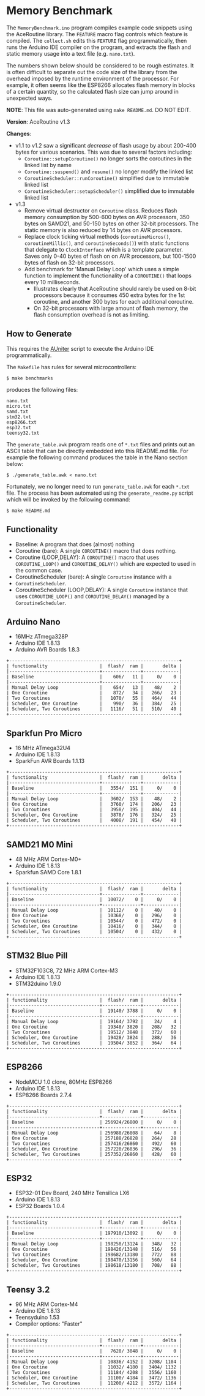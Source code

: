 # Memory Benchmark

The `MemoryBenchmark.ino` program compiles example code snippets using the
AceRoutine library. The `FEATURE` macro flag controls which feature is compiled.
The `collect.sh` edits this `FEATURE` flag programmatically, then runs the
Arduino IDE compiler on the program, and extracts the flash and static memory
usage into a text file (e.g. `nano.txt`).

The numbers shown below should be considered to be rough estimates. It is often
difficult to separate out the code size of the library from the overhead imposed
by the runtime environment of the processor. For example, it often seems like
the ESP8266 allocates flash memory in blocks of a certain quantity, so the
calculated flash size can jump around in unexpected ways.

**NOTE**: This file was auto-generated using `make README.md`. DO NOT EDIT.

**Version**: AceRoutine v1.3

**Changes**:

* v1.1 to v1.2 saw a significant *decrease* of flash usage by about 200-400
  bytes for various scenarios. This was due to several factors including:
    * `Coroutine::setupCoroutine()` no longer sorts the coroutines in the linked
      list by name
    * `Coroutine::suspend()` and `resume()` no longer modify the linked list
    * `CoroutineScheduler::runCoroutine()` simplified due to immutable
      linked list
    * `CoroutineScheduler::setupScheduler()` simplified due to immutable linked
      list
* v1.3
    * Remove virtual destructor on `Coroutine` class. Reduces flash memory
      consumption by 500-600 bytes on AVR processors, 350 bytes on SAMD21, and
      50-150 bytes on other 32-bit processors. The static memory is also reduced
      by 14 bytes on AVR processors.
    * Replace clock ticking virtual methods (`coroutineMicros()`,
      `coroutineMillis()`, and `coroutineSeconds()`) with static functions that
      delegate to `ClockInterface` which is a template parameter. Saves only
      0-40 bytes of flash on on AVR processors, but 100-1500 bytes of flash on
      32-bit processors.
    * Add benchmark for 'Manual Delay Loop' which uses a simple function
      to implement the functionality of a `COROUTINE()` that loops every 10
      milliseconds.
        * Illustrates clearly that AceRoutine should rarely be used on 8-bit
          processors because it consumes 450 extra bytes for the 1st coroutine,
          and another 300 bytes for each additional coroutine.
        * On 32-bit processors with large amount of flash memory, the flash
          consumption overhead is not as limiting.

## How to Generate

This requires the [AUniter](https://github.com/bxparks/AUniter) script
to execute the Arduino IDE programmatically.

The `Makefile` has rules for several microcontrollers:

```
$ make benchmarks
```
produces the following files:

```
nano.txt
micro.txt
samd.txt
stm32.txt
esp8266.txt
esp32.txt
teensy32.txt
```

The `generate_table.awk` program reads one of `*.txt` files and prints out an
ASCII table that can be directly embedded into this README.md file. For example
the following command produces the table in the Nano section below:

```
$ ./generate_table.awk < nano.txt
```

Fortunately, we no longer need to run `generate_table.awk` for each `*.txt`
file. The process has been automated using the `generate_readme.py` script which
will be invoked by the following command:
```
$ make README.md
```

## Functionality

* Baseline: A program that does (almost) nothing
* Coroutine (bare): A single `COROUTINE()` macro that does nothing.
* Coroutine (LOOP,DELAY): A `COROUTINE()` macro that uses `COROUTINE_LOOP()`
  and `COROUTINE_DELAY()` which are expected to used in the common case.
* CoroutineScheduler (bare): A single `Coroutine` instance with a
* `CoroutineScheduler`.
* CoroutineScheduler (LOOP,DELAY): A single `Coroutine` instance that
  uses `COROUTINE_LOOP()` and `COROUTINE_DELAY()` managed by a
  `CoroutineScheduler`.

## Arduino Nano

* 16MHz ATmega328P
* Arduino IDE 1.8.13
* Arduino AVR Boards 1.8.3

```
+--------------------------------------------------------------+
| functionality                   |  flash/  ram |       delta |
|---------------------------------+--------------+-------------|
| Baseline                        |    606/   11 |     0/    0 |
|---------------------------------+--------------+-------------|
| Manual Delay Loop               |    654/   13 |    48/    2 |
| One Coroutine                   |    872/   34 |   266/   23 |
| Two Coroutines                  |   1070/   55 |   464/   44 |
| Scheduler, One Coroutine        |    990/   36 |   384/   25 |
| Scheduler, Two Coroutines       |   1116/   51 |   510/   40 |
+--------------------------------------------------------------+

```

## Sparkfun Pro Micro

* 16 MHz ATmega32U4
* Arduino IDE 1.8.13
* SparkFun AVR Boards 1.1.13

```
+--------------------------------------------------------------+
| functionality                   |  flash/  ram |       delta |
|---------------------------------+--------------+-------------|
| Baseline                        |   3554/  151 |     0/    0 |
|---------------------------------+--------------+-------------|
| Manual Delay Loop               |   3602/  153 |    48/    2 |
| One Coroutine                   |   3760/  174 |   206/   23 |
| Two Coroutines                  |   3958/  195 |   404/   44 |
| Scheduler, One Coroutine        |   3878/  176 |   324/   25 |
| Scheduler, Two Coroutines       |   4008/  191 |   454/   40 |
+--------------------------------------------------------------+

```

## SAMD21 M0 Mini

* 48 MHz ARM Cortex-M0+
* Arduino IDE 1.8.13
* Sparkfun SAMD Core 1.8.1

```
+--------------------------------------------------------------+
| functionality                   |  flash/  ram |       delta |
|---------------------------------+--------------+-------------|
| Baseline                        |  10072/    0 |     0/    0 |
|---------------------------------+--------------+-------------|
| Manual Delay Loop               |  10112/    0 |    40/    0 |
| One Coroutine                   |  10368/    0 |   296/    0 |
| Two Coroutines                  |  10544/    0 |   472/    0 |
| Scheduler, One Coroutine        |  10416/    0 |   344/    0 |
| Scheduler, Two Coroutines       |  10504/    0 |   432/    0 |
+--------------------------------------------------------------+

```

## STM32 Blue Pill

* STM32F103C8, 72 MHz ARM Cortex-M3
* Arduino IDE 1.8.13
* STM32duino 1.9.0

```
+--------------------------------------------------------------+
| functionality                   |  flash/  ram |       delta |
|---------------------------------+--------------+-------------|
| Baseline                        |  19140/ 3788 |     0/    0 |
|---------------------------------+--------------+-------------|
| Manual Delay Loop               |  19164/ 3792 |    24/    4 |
| One Coroutine                   |  19348/ 3820 |   208/   32 |
| Two Coroutines                  |  19512/ 3848 |   372/   60 |
| Scheduler, One Coroutine        |  19428/ 3824 |   288/   36 |
| Scheduler, Two Coroutines       |  19504/ 3852 |   364/   64 |
+--------------------------------------------------------------+

```

## ESP8266

* NodeMCU 1.0 clone, 80MHz ESP8266
* Arduino IDE 1.8.13
* ESP8266 Boards 2.7.4

```
+--------------------------------------------------------------+
| functionality                   |  flash/  ram |       delta |
|---------------------------------+--------------+-------------|
| Baseline                        | 256924/26800 |     0/    0 |
|---------------------------------+--------------+-------------|
| Manual Delay Loop               | 256988/26808 |    64/    8 |
| One Coroutine                   | 257188/26828 |   264/   28 |
| Two Coroutines                  | 257416/26860 |   492/   60 |
| Scheduler, One Coroutine        | 257220/26836 |   296/   36 |
| Scheduler, Two Coroutines       | 257352/26860 |   428/   60 |
+--------------------------------------------------------------+

```

## ESP32

* ESP32-01 Dev Board, 240 MHz Tensilica LX6
* Arduino IDE 1.8.13
* ESP32 Boards 1.0.4

```
+--------------------------------------------------------------+
| functionality                   |  flash/  ram |       delta |
|---------------------------------+--------------+-------------|
| Baseline                        | 197910/13092 |     0/    0 |
|---------------------------------+--------------+-------------|
| Manual Delay Loop               | 198258/13124 |   348/   32 |
| One Coroutine                   | 198426/13148 |   516/   56 |
| Two Coroutines                  | 198682/13180 |   772/   88 |
| Scheduler, One Coroutine        | 198470/13156 |   560/   64 |
| Scheduler, Two Coroutines       | 198618/13180 |   708/   88 |
+--------------------------------------------------------------+

```

## Teensy 3.2

* 96 MHz ARM Cortex-M4
* Arduino IDE 1.8.13
* Teensyduino 1.53
* Compiler options: "Faster"

```
+--------------------------------------------------------------+
| functionality                   |  flash/  ram |       delta |
|---------------------------------+--------------+-------------|
| Baseline                        |   7628/ 3048 |     0/    0 |
|---------------------------------+--------------+-------------|
| Manual Delay Loop               |  10836/ 4152 |  3208/ 1104 |
| One Coroutine                   |  11032/ 4180 |  3404/ 1132 |
| Two Coroutines                  |  11184/ 4208 |  3556/ 1160 |
| Scheduler, One Coroutine        |  11100/ 4184 |  3472/ 1136 |
| Scheduler, Two Coroutines       |  11200/ 4212 |  3572/ 1164 |
+--------------------------------------------------------------+

```

